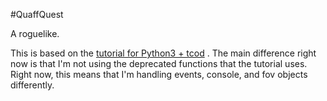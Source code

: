 #QuaffQuest

A roguelike.

This is based on the [tutorial for Python3 + tcod](https://rogueliketutorials.com/tutorials/tcod/) . The main difference right now is that I'm not using the deprecated functions that the tutorial uses. Right now, this means that I'm handling events, console, and fov objects differently.

